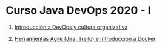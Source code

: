 # Curso Java DevOps 2020 - I

1) [Introducción a DevOps y cultura organizativa](introduccion-devops-cultura.md)

2) [Herramientas Agile (Jira, Trello) e Introducción a Docker](herramienta-agile-intro-docker.md)
